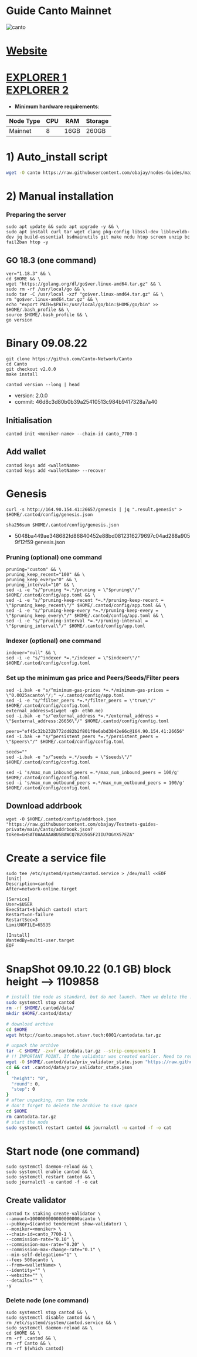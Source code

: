 # Guide Canto Mainnet
![canto](https://user-images.githubusercontent.com/44331529/185346490-c8f643a2-8465-432a-90dd-950b0e26957c.png)

[Website](https://canto.io/)
=
[EXPLORER 1](https://mainnet.manticore.team/canto/staking) \
[EXPLORER 2](https://explorer.nodestake.top/canto/staking)
=
- **Minimum hardware requirements**:

| Node Type |CPU | RAM  | Storage  | 
|-----------|----|------|----------|
| Mainnet   |   8| 16GB  | 260GB    |


# 1)    Auto_install script
```bash
wget -O canto https://raw.githubusercontent.com/obajay/nodes-Guides/main/Canto/canto && chmod +x canto && ./canto
```
# 2)    Manual installation

### Preparing the server

    sudo apt update && sudo apt upgrade -y && \
    sudo apt install curl tar wget clang pkg-config libssl-dev libleveldb-dev jq build-essential bsdmainutils git make ncdu htop screen unzip bc fail2ban htop -y

## GO 18.3 (one command)
```
ver="1.18.3" && \
cd $HOME && \
wget "https://golang.org/dl/go$ver.linux-amd64.tar.gz" && \
sudo rm -rf /usr/local/go && \
sudo tar -C /usr/local -xzf "go$ver.linux-amd64.tar.gz" && \
rm "go$ver.linux-amd64.tar.gz" && \
echo "export PATH=$PATH:/usr/local/go/bin:$HOME/go/bin" >> $HOME/.bash_profile && \
source $HOME/.bash_profile && \
go version
```

# Binary   09.08.22
```console 
git clone https://github.com/Canto-Network/Canto
cd Canto
git checkout v2.0.0
make install

```
`cantod version --long | head`
- version: 2.0.0
- commit: 46d8c3d80b0b39a25410513c984b9417328a7a40 

## Initialisation
```console
cantod init <moniker-name> --chain-id canto_7700-1
```
## Add wallet
```console
cantod keys add <walletName>
cantod keys add <walletName> --recover
```
# Genesis
```console
curl -s http://164.90.154.41:26657/genesis | jq ".result.genesis" > $HOME/.cantod/config/genesis.json
```

`sha256sum $HOME/.cantod/config/genesis.json`
- 5048ba449ae348682fd86840452e88bd0812316279697c04ad288a9059f12f59  genesis.json

### Pruning (optional) one command
```
pruning="custom" && \
pruning_keep_recent="100" && \
pruning_keep_every="0" && \
pruning_interval="10" && \
sed -i -e "s/^pruning *=.*/pruning = \"$pruning\"/" $HOME/.cantod/config/app.toml && \
sed -i -e "s/^pruning-keep-recent *=.*/pruning-keep-recent = \"$pruning_keep_recent\"/" $HOME/.cantod/config/app.toml && \
sed -i -e "s/^pruning-keep-every *=.*/pruning-keep-every = \"$pruning_keep_every\"/" $HOME/.cantod/config/app.toml && \
sed -i -e "s/^pruning-interval *=.*/pruning-interval = \"$pruning_interval\"/" $HOME/.cantod/config/app.toml
```
### Indexer (optional) one command
    indexer="null" && \
    sed -i -e "s/^indexer *=.*/indexer = \"$indexer\"/" $HOME/.cantod/config/config.toml

### Set up the minimum gas price and Peers/Seeds/Filter peers
```console
sed -i.bak -e "s/^minimum-gas-prices *=.*/minimum-gas-prices = \"0.0025acanto\"/;" ~/.cantod/config/app.toml
sed -i -e "s/^filter_peers *=.*/filter_peers = \"true\"/" $HOME/.cantod/config/config.toml
external_address=$(wget -qO- eth0.me) 
sed -i.bak -e "s/^external_address *=.*/external_address = \"$external_address:26656\"/" $HOME/.cantod/config/config.toml

peers="ef45c32b232b772dd82b2f801f0e6abd3842e66c@164.90.154.41:26656"
sed -i.bak -e "s/^persistent_peers *=.*/persistent_peers = \"$peers\"/" $HOME/.cantod/config/config.toml

seeds=""
sed -i.bak -e "s/^seeds =.*/seeds = \"$seeds\"/" $HOME/.cantod/config/config.toml

sed -i 's/max_num_inbound_peers =.*/max_num_inbound_peers = 100/g' $HOME/.cantod/config/config.toml
sed -i 's/max_num_outbound_peers =.*/max_num_outbound_peers = 100/g' $HOME/.cantod/config/config.toml
```

## Download addrbook
```console
wget -O $HOME/.cantod/config/addrbook.json "https://raw.githubusercontent.com/obajay/Testnets-guides-private/main/Canto/addrbook.json?token=GHSAT0AAAAAABUSBAWCQ7B2O5G5F2IIU7OGYX57EZA"
```

# Create a service file
```console
sudo tee /etc/systemd/system/cantod.service > /dev/null <<EOF
[Unit]
Description=cantod
After=network-online.target

[Service]
User=$USER
ExecStart=$(which cantod) start
Restart=on-failure
RestartSec=3
LimitNOFILE=65535

[Install]
WantedBy=multi-user.target
EOF
```

# SnapShot 09.10.22 (0.1 GB) block height --> 1109858
```bash
# install the node as standard, but do not launch. Then we delete the .data directory and create an empty directory
sudo systemctl stop cantod
rm -rf $HOME/.cantod/data/
mkdir $HOME/.cantod/data/

# download archive
cd $HOME
wget http://canto.snapshot.stavr.tech:6001/cantodata.tar.gz

# unpack the archive
tar -C $HOME/ -zxvf cantodata.tar.gz --strip-components 1
# !! IMPORTANT POINT. If the validator was created earlier. Need to reset priv_validator_state.json  !!
wget -O $HOME/.cantod/data/priv_validator_state.json "https://raw.githubusercontent.com/obajay/StateSync-snapshots/main/Canto/priv_validator_state.json"
cd && cat .cantod/data/priv_validator_state.json
{
  "height": "0",
  "round": 0,
  "step": 0
}
# after unpacking, run the node
# don't forget to delete the archive to save space
cd $HOME
rm cantodata.tar.gz
# start the node
sudo systemctl restart cantod && journalctl -u cantod -f -o cat
```


# Start node (one command)
```console
sudo systemctl daemon-reload && \
sudo systemctl enable cantod && \
sudo systemctl restart cantod && \
sudo journalctl -u cantod -f -o cat
```

## Create validator
```
cantod tx staking create-validator \
--amount=1000000000000000000acanto \
--pubkey=$(cantod tendermint show-validator) \
--moniker=<moniker> \
--chain-id=canto_7700-1 \
--commission-rate="0.10" \
--commission-max-rate="0.20" \
--commission-max-change-rate="0.1" \
--min-self-delegation="1" \
--fees 500acanto \
--from=<walletName> \
--identity="" \
--website="" \
--details="" \
-y
```

### Delete node (one command)
```
sudo systemctl stop cantod && \
sudo systemctl disable cantod && \
rm /etc/systemd/system/cantod.service && \
sudo systemctl daemon-reload && \
cd $HOME && \
rm -rf .cantod && \
rm -rf Canto && \
rm -rf $(which cantod)
```

